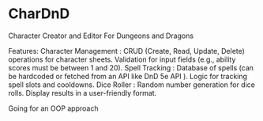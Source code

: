 # CharDnD
Character Creator and Editor For Dungeons and Dragons

Features: 
    Character Management :
        CRUD (Create, Read, Update, Delete) operations for character sheets.
        Validation for input fields (e.g., ability scores must be between 1 and 20).
    Spell Tracking :
        Database of spells (can be hardcoded or fetched from an API like DnD 5e API ).
        Logic for tracking spell slots and cooldowns.
    Dice Roller :
        Random number generation for dice rolls.
        Display results in a user-friendly format.

Going for an OOP approach

